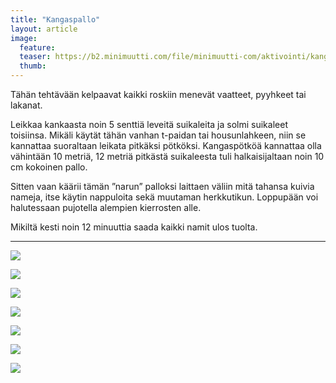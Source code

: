 ```yaml
---
title: "Kangaspallo"
layout: article
image:
  feature:
  teaser: https://b2.minimuutti.com/file/minimuutti-com/aktivointi/kangaspallo/DSC38537-245px.jpg
  thumb:
---
```


Tähän tehtävään kelpaavat kaikki roskiin menevät vaatteet, pyyhkeet tai lakanat.

Leikkaa kankaasta noin 5 senttiä leveitä suikaleita ja solmi suikaleet toisiinsa. Mikäli käytät tähän vanhan t-paidan tai housunlahkeen, niin se kannattaa suoraltaan leikata pitkäksi pötköksi. Kangaspötköä kannattaa olla vähintään 10 metriä, 12 metriä pitkästä suikaleesta tuli halkaisijaltaan noin 10 cm kokoinen pallo.

Sitten vaan käärii tämän ”narun” palloksi laittaen väliin mitä tahansa kuivia nameja, itse käytin nappuloita sekä muutaman herkkutikun. Loppupään voi halutessaan pujotella alempien kierrosten alle.

Mikiltä kesti noin 12 minuuttia saada kaikki namit ulos tuolta.

---

![](https://b2.minimuutti.com/file/minimuutti-com/aktivointi/kangaspallo/DSC38431-800px.jpg)

![](https://b2.minimuutti.com/file/minimuutti-com/aktivointi/kangaspallo/DSC38449-800px.jpg)

![](https://b2.minimuutti.com/file/minimuutti-com/aktivointi/kangaspallo/DSC38460-800px.jpg)

![](https://b2.minimuutti.com/file/minimuutti-com/aktivointi/kangaspallo/DSC38520-800px.jpg)

![](https://b2.minimuutti.com/file/minimuutti-com/aktivointi/kangaspallo/DSC38537-800px.jpg)

![](https://b2.minimuutti.com/file/minimuutti-com/aktivointi/kangaspallo/DSC38589-800px.jpg)

![](https://b2.minimuutti.com/file/minimuutti-com/aktivointi/kangaspallo/DSC38443-800px.jpg)
